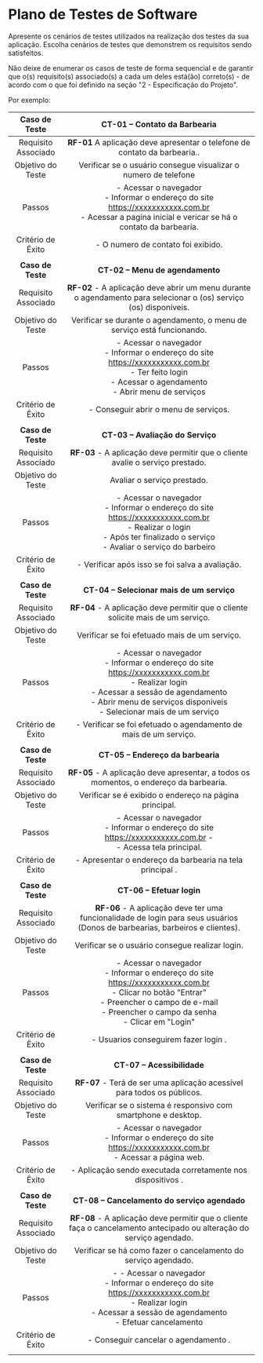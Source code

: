 # Plano de Testes de Software


Apresente os cenários de testes utilizados na realização dos testes da sua aplicação. Escolha cenários de testes que demonstrem os requisitos sendo satisfeitos.

Não deixe de enumerar os casos de teste de forma sequencial e de garantir que o(s) requisito(s) associado(s) a cada um deles está(ão) correto(s) - de acordo com o que foi definido na seção "2 - Especificação do Projeto". 

Por exemplo:
 
| **Caso de Teste** 	| **CT-01 – Contato da Barbearia** 	|
|:---:	|:---:	|
|	Requisito Associado 	|**RF-01** A aplicação deve apresentar o telefone de contato da barbearia.. |
| Objetivo do Teste 	| Verificar se o usuário consegue visualizar o numero de telefone |
| Passos 	| - Acessar o navegador <br> - Informar o endereço do site  https://xxxxxxxxxxx.com.br  <br> - Acessar a pagina inicial e vericar se há o contato da barbearia.  |
|Critério de Êxito | - O numero de contato foi exibido. |
|  	|  	|
| **Caso de Teste** 	| **CT-02 – Menu de agendamento**	|
|Requisito Associado | **RF-02**	- A aplicação deve abrir um menu durante o agendamento para selecionar o (os) serviço (os) disponíveis. |
| Objetivo do Teste 	| Verificar se durante o agendamento, o menu de serviço está funcionando. |
| Passos 	| - Acessar o navegador <br> - Informar o endereço do site  https://xxxxxxxxxxx.com.br <br> - Ter feito login <br> - Acessar o agendamento <br> - Abrir menu de serviços <br>  |
|Critério de Êxito | - Conseguir abrir o menu de serviços. |
|  	|  	|
| **Caso de Teste** 	| **CT-03 – Avaliação do Serviço**	|
|Requisito Associado | **RF-03**	- A aplicação deve permitir que o cliente avalie o serviço prestado. |
| Objetivo do Teste 	| Avaliar o serviço prestado. |
| Passos 	| - Acessar o navegador <br> - Informar o endereço do site  https://xxxxxxxxxxx.com.br  <br> - Realizar o login <br> - Após ter finalizado o serviço <br> - Avaliar o serviço do barbeiro|
|Critério de Êxito | - Verificar após isso se foi salva a avaliação. |
|  	|  	|
| **Caso de Teste** 	| **CT-04 – Selecionar mais de um serviço**	|
|Requisito Associado | **RF-04**	- A aplicação deve permitir que o cliente solicite mais de um serviço. |
| Objetivo do Teste 	| Verificar se foi efetuado mais de um serviço. |
| Passos 	| - Acessar o navegador <br> - Informar o endereço do site  https://xxxxxxxxxxx.com.br <br> - Realizar login <br> - Acessar a sessão de agendamento <br> - Abrir menu de serviços disponiveis <br> - Selecionar mais de um serviço |
|Critério de Êxito | - Verificar se foi efetuado o agendamento de mais de um serviço. |
|  	|  	|
| **Caso de Teste** 	| **CT-05 – Endereço da barbearia**	|
|Requisito Associado | **RF-05**	- A aplicação deve apresentar, a todos os momentos, o endereço da barbearia. |
| Objetivo do Teste 	| Verificar se é exibido o endereço na página principal. |
| Passos 	| - Acessar o navegador <br> - Informar o endereço do site  https://xxxxxxxxxxx.com.br - <br> - Acessa tela principal. |
|Critério de Êxito | - Apresentar o endereço da barbearia na tela principal . |
|  	|  	|
| **Caso de Teste** 	| **CT-06 – Efetuar login**	|
|Requisito Associado | **RF-06**	- A aplicação deve ter uma funcionalidade de login para seus usuários (Donos de barbearias, barbeiros e clientes). |
| Objetivo do Teste 	| Verificar se o usuário consegue realizar login. |
| Passos 	| - Acessar o navegador <br> - Informar o endereço do site https://xxxxxxxxxxx.com.br<br> - Clicar no botão "Entrar" <br> - Preencher o campo de e-mail <br> - Preencher o campo da senha <br> - Clicar em "Login" |
|Critério de Êxito | - Usuarios conseguirem fazer login . |
|  	|  	|
| **Caso de Teste** 	| **CT-07 – Acessibilidade**	|
|Requisito Associado | **RF-07**	- Terá de ser uma aplicação acessível para todos os públicos. |
| Objetivo do Teste 	| Verificar se o sistema é responsivo com smartphone e desktop. |
| Passos 	| - Acessar o navegador <br> - Informar o endereço do site https://xxxxxxxxxxx.com.br <br> - Acessar a página web.
|Critério de Êxito | - Aplicação sendo executada corretamente nos dispositivos . |
|  	|  	|
| **Caso de Teste** 	| **CT-08 – Cancelamento do serviço agendado**	|
|Requisito Associado | **RF-08**	- A aplicação deve permitir que o cliente faça o cancelamento antecipado ou alteração do serviço agendado. |
| Objetivo do Teste 	|Verificar se há como fazer o cancelamento do serviço agendado. |
| Passos 	| - - Acessar o navegador <br> - Informar o endereço do site  https://xxxxxxxxxxx.com.br <br> - Realizar login <br> - Acessar a sessão de agendamento <br> - Efetuar cancelamento |
|Critério de Êxito | - Conseguir cancelar o agendamento . |
|  	|  	|

 

